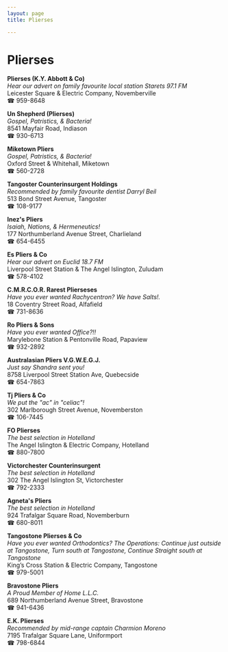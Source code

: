 ```yaml
---
layout: page 
title: Plierses

---
```



# Plierses


 **Plierses (K.Y. Abbott & Co)**  
_Hear our advert on family favourite local station Starets 97.1 FM_  
Leicester Square & Electric Company, Novemberville  
☎ 959-8648

**Un Shepherd (Plierses)**  
_Gospel, Patristics, & Bacteria!_  
8541 Mayfair Road, Indiason  
☎ 930-6713

**Miketown Pliers**  
_Gospel, Patristics, & Bacteria!_  
Oxford Street & Whitehall, Miketown  
☎ 560-2728

**Tangoster Counterinsurgent Holdings**  
_Recommended by family favourite dentist Darryl Beil_  
513 Bond Street Avenue, Tangoster  
☎ 108-9177

**Inez's Pliers**  
_Isaiah, Nations, & Hermeneutics!_  
177 Northumberland Avenue Street, Charlieland  
☎ 654-6455

**Es Pliers & Co**  
_Hear our advert on Euclid 18.7 FM_  
Liverpool Street Station & The Angel Islington, Zuludam  
☎ 578-4102

**C.M.R.C.O.R. Rarest Plierseses**  
_Have you ever wanted Rachycentron? We have Salts!._  
18 Coventry Street Road, Alfafield  
☎ 731-8636

**Ro Pliers & Sons**  
_Have you ever wanted Office?!!_  
Marylebone Station & Pentonville Road, Papaview  
☎ 932-2892

**Australasian Pliers V.G.W.E.G.J.**  
_Just say Shandra sent you!_  
8758 Liverpool Street Station Ave, Quebecside  
☎ 654-7863

**Tj Pliers & Co**  
_We put the "ac" in "celiac"!_  
302 Marlborough Street Avenue, Novemberston  
☎ 106-7445

**FO Plierses**  
_The best selection in Hotelland_  
The Angel Islington & Electric Company, Hotelland  
☎ 880-7800

**Victorchester Counterinsurgent**  
_The best selection in Hotelland_  
302 The Angel Islington St, Victorchester  
☎ 792-2333

**Agneta's Pliers**  
_The best selection in Hotelland_  
924 Trafalgar Square Road, Novemberburn  
☎ 680-8011

**Tangostone Plierses & Co**  
_Have you ever wanted Orthodontics? 
The Operations: Continue just outside at Tangostone, Turn south at Tangostone, Continue Straight south at Tangostone_  
King’s Cross Station & Electric Company, Tangostone  
☎ 979-5001

**Bravostone Pliers**  
_A Proud Member of Home L.L.C._  
689 Northumberland Avenue Street, Bravostone  
☎ 941-6436

**E.K. Plierses**  
_Recommended by mid-range captain Charmion Moreno_  
7195 Trafalgar Square Lane, Uniformport  
☎ 798-6844

